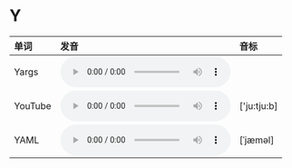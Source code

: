 
# Y

| 单词  | 发音 | 音标 |
| :-- | :-- | :-- |
| Yargs | <audio src="/awesome-pronunciation/public/audio/Yargs.mp3" controls="controls" controlslist="nodownload"></audio> |  |
| YouTube | <audio src="/awesome-pronunciation/public/audio/YouTube.mp3" controls="controls" controlslist="nodownload"></audio> | ['ju:tju:b] |
| YAML | <audio src="/awesome-pronunciation/public/audio/YAML.mp3" controls="controls" controlslist="nodownload"></audio> | [ˈjæməl] |
